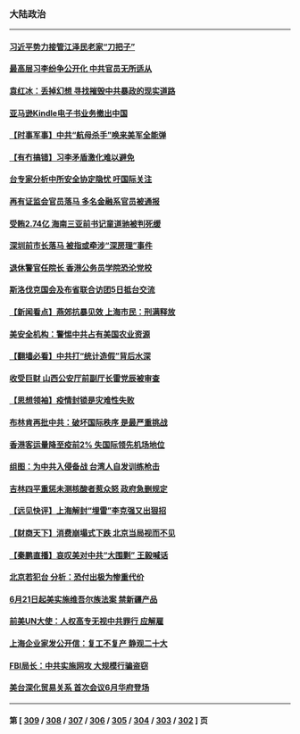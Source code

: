 ### 大陆政治
---
#### [习近平势力接管江泽民老家“刀把子”](../../pages/ncid277/n13751076.md) 
#### [最高层习李纷争公开化 中共官员无所适从](../../pages/ncid277/n13751052.md) 
#### [袁红冰：丢掉幻想 寻找摧毁中共暴政的现实道路](../../pages/ncid277/n13751001.md) 
#### [亚马逊Kindle电子书业务撤出中国](../../pages/ncid277/n13750981.md) 
#### [【时事军事】中共“航母杀手”唤来美军全能弹](../../pages/ncid277/n13750425.md) 
#### [【有冇搞错】习李矛盾激化难以避免](../../pages/ncid277/n13750461.md) 
#### [台专家分析中所安全协定隐忧 吁国际关注](../../pages/ncid277/n13750685.md) 
#### [再有证监会官员落马 多名金融系官员被通报](../../pages/ncid277/n13750902.md) 
#### [受贿2.74亿 海南三亚前书记童道驰被判死缓](../../pages/ncid277/n13750880.md) 
#### [深圳前市长落马 被指或牵涉“深房理”事件](../../pages/ncid277/n13750786.md) 
#### [退休警官任院长 香港公务员学院恐沦党校](../../pages/ncid277/n13750737.md) 
#### [斯洛伐克国会及布省联合访团5日抵台交流](../../pages/ncid277/n13750694.md) 
#### [【新闻看点】燕郊抗暴见效 上海市民：刑满释放](../../pages/ncid277/n13750246.md) 
#### [美安全机构：警惕中共占有美国农业资源](../../pages/ncid277/n13750598.md) 
#### [【翻墙必看】中共打“统计造假”背后水深](../../pages/ncid277/n13750646.md) 
#### [收受巨财 山西公安厅前副厅长雷党辰被审查](../../pages/ncid277/n13750583.md) 
#### [【思想领袖】疫情封锁是灾难性失败](../../pages/ncid277/n13717832.md) 
#### [布林肯再批中共：破坏国际秩序 是最严重挑战](../../pages/ncid277/n13750512.md) 
#### [香港客运量降至疫前2% 失国际领先机场地位](../../pages/ncid277/n13750573.md) 
#### [组图：为中共入侵备战 台湾人自发训练枪击](../../pages/ncid277/n13750418.md) 
#### [吉林四平重惩未测核酸者惹众怒 政府急删规定](../../pages/ncid277/n13750501.md) 
#### [【远见快评】上海解封“埋雷”李克强又出狠招](../../pages/ncid277/n13750483.md) 
#### [【财商天下】消费崩塌式下跌 北京当局视而不见](../../pages/ncid277/n13750403.md) 
#### [【秦鹏直播】哀叹美对中共“大围剿” 王毅喊话](../../pages/ncid277/n13750478.md) 
#### [北京若犯台 分析：恐付出极为惨重代价](../../pages/ncid277/n13750116.md) 
#### [6月21日起美实施维吾尔族法案 禁新疆产品](../../pages/ncid277/n13750423.md) 
#### [前美UN大使：人权高专无视中共罪行 应解雇](../../pages/ncid277/n13750132.md) 
#### [上海企业家发公开信：复工不复产 静观二十大](../../pages/ncid277/n13750409.md) 
#### [FBI局长：中共实施网攻 大规模行骗盗窃](../../pages/ncid277/n13750396.md) 
#### [美台深化贸易关系 首次会议6月华府登场](../../pages/ncid277/n13750203.md) 

---
#### 第 [ [309](./309.md) / [308](./308.md) / [307](./307.md) / [306](./306.md) / [305](./305.md) / [304](./304.md) / [303](./303.md) / [302](./302.md) ] 页
